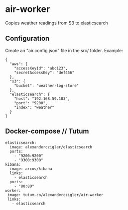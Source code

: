 # air-worker
Copies weather readings from S3 to elasticsearch

## Configuration

Create an "air.config.json" file in the src/ folder. Example:

```
{
  "aws": {
    "accessKeyId": "abc123",
    "secretAccessKey": "def456"
  },
  "s3": {
    "bucket": "weather-log-store"
  },
  "elasticsearch": {
    "host": "192.168.59.103",
    "port": "9200",
    "index": "weather"
  }
}
```

## Docker-compose // Tutum

```
elasticsearch:
  image: alexanderczigler/elasticsearch
  ports:
    - "9200:9200"
    - "9300:9300"
kibana:
  image: arcus/kibana
  links:
    - elasticsearch
  ports:
    - "80:80"
worker:
 image: tutum.co/alexanderczigler/air-worker
 links:
   - elasticsearch
```
